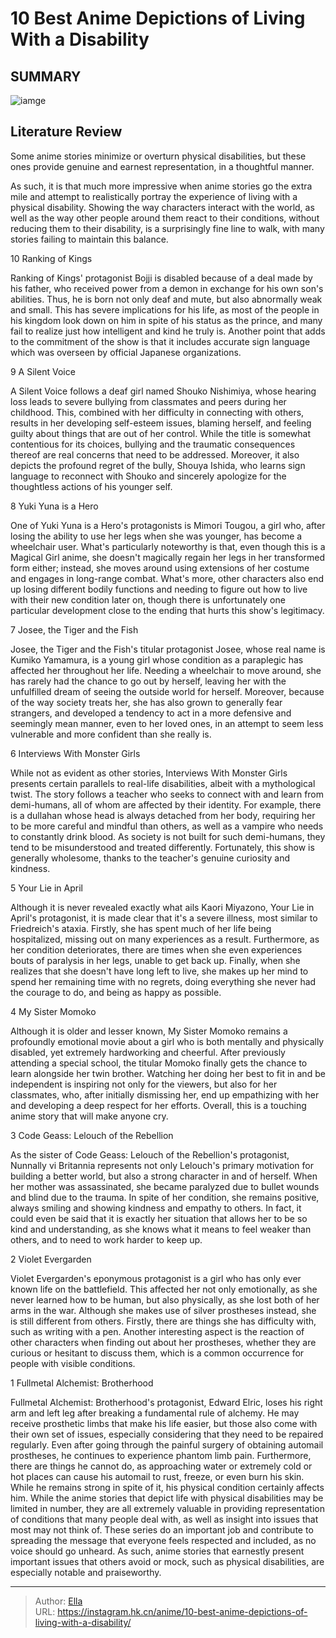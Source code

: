 # 10 Best Anime Depictions of Living With a Disability


## SUMMARY 

![iamge](https://static1.srcdn.com/wordpress/wp-content/uploads/2023/09/anime-depictions-of-living-with-a-disability.jpg)

## Literature Review

Some anime stories minimize or overturn physical disabilities, but these ones provide genuine and earnest representation, in a thoughtful manner.





As such, it is that much more impressive when anime stories go the extra mile and attempt to realistically portray the experience of living with a physical disability. Showing the way characters interact with the world, as well as the way other people around them react to their conditions, without reducing them to their disability, is a surprisingly fine line to walk, with many stories failing to maintain this balance.









 








 10  Ranking of Kings 
        

Ranking of Kings&#39; protagonist Bojji is disabled because of a deal made by his father, who received power from a demon in exchange for his own son&#39;s abilities. Thus, he is born not only deaf and mute, but also abnormally weak and small. This has severe implications for his life, as most of the people in his kingdom look down on him in spite of his status as the prince, and many fail to realize just how intelligent and kind he truly is. Another point that adds to the commitment of the show is that it includes accurate sign language which was overseen by official Japanese organizations.





 9  A Silent Voice 
        

A Silent Voice follows a deaf girl named Shouko Nishimiya, whose hearing loss leads to severe bullying from classmates and peers during her childhood. This, combined with her difficulty in connecting with others, results in her developing self-esteem issues, blaming herself, and feeling guilty about things that are out of her control. While the title is somewhat contentious for its choices, bullying and the traumatic consequences thereof are real concerns that need to be addressed. Moreover, it also depicts the profound regret of the bully, Shouya Ishida, who learns sign language to reconnect with Shouko and sincerely apologize for the thoughtless actions of his younger self.





 8  Yuki Yuna is a Hero 
        

One of Yuki Yuna is a Hero&#39;s protagonists is Mimori Tougou, a girl who, after losing the ability to use her legs when she was younger, has become a wheelchair user. What&#39;s particularly noteworthy is that, even though this is a Magical Girl anime, she doesn&#39;t magically regain her legs in her transformed form either; instead, she moves around using extensions of her costume and engages in long-range combat. What&#39;s more, other characters also end up losing different bodily functions and needing to figure out how to live with their new condition later on, though there is unfortunately one particular development close to the ending that hurts this show&#39;s legitimacy.





 7  Josee, the Tiger and the Fish 
        

Josee, the Tiger and the Fish&#39;s titular protagonist Josee, whose real name is Kumiko Yamamura, is a young girl whose condition as a paraplegic has affected her throughout her life. Needing a wheelchair to move around, she has rarely had the chance to go out by herself, leaving her with the unfulfilled dream of seeing the outside world for herself. Moreover, because of the way society treats her, she has also grown to generally fear strangers, and developed a tendency to act in a more defensive and seemingly mean manner, even to her loved ones, in an attempt to seem less vulnerable and more confident than she really is.





 6  Interviews With Monster Girls 
        

While not as evident as other stories, Interviews With Monster Girls presents certain parallels to real-life disabilities, albeit with a mythological twist. The story follows a teacher who seeks to connect with and learn from demi-humans, all of whom are affected by their identity. For example, there is a dullahan whose head is always detached from her body, requiring her to be more careful and mindful than others, as well as a vampire who needs to constantly drink blood. As society is not built for such demi-humans, they tend to be misunderstood and treated differently. Fortunately, this show is generally wholesome, thanks to the teacher&#39;s genuine curiosity and kindness.





 5  Your Lie in April 
        

Although it is never revealed exactly what ails Kaori Miyazono, Your Lie in April&#39;s protagonist, it is made clear that it&#39;s a severe illness, most similar to Friedreich&#39;s ataxia. Firstly, she has spent much of her life being hospitalized, missing out on many experiences as a result. Furthermore, as her condition deteriorates, there are times when she even experiences bouts of paralysis in her legs, unable to get back up. Finally, when she realizes that she doesn&#39;t have long left to live, she makes up her mind to spend her remaining time with no regrets, doing everything she never had the courage to do, and being as happy as possible.





 4  My Sister Momoko 
        

Although it is older and lesser known, My Sister Momoko remains a profoundly emotional movie about a girl who is both mentally and physically disabled, yet extremely hardworking and cheerful. After previously attending a special school, the titular Momoko finally gets the chance to learn alongside her twin brother. Watching her doing her best to fit in and be independent is inspiring not only for the viewers, but also for her classmates, who, after initially dismissing her, end up empathizing with her and developing a deep respect for her efforts. Overall, this is a touching anime story that will make anyone cry.





 3  Code Geass: Lelouch of the Rebellion 
        

As the sister of Code Geass: Lelouch of the Rebellion&#39;s protagonist, Nunnally vi Britannia represents not only Lelouch&#39;s primary motivation for building a better world, but also a strong character in and of herself. When her mother was assassinated, she became paralyzed due to bullet wounds and blind due to the trauma. In spite of her condition, she remains positive, always smiling and showing kindness and empathy to others. In fact, it could even be said that it is exactly her situation that allows her to be so kind and understanding, as she knows what it means to feel weaker than others, and to need to work harder to keep up.





 2  Violet Evergarden 
        

Violet Evergarden&#39;s eponymous protagonist is a girl who has only ever known life on the battlefield. This affected her not only emotionally, as she never learned how to be human, but also physically, as she lost both of her arms in the war. Although she makes use of silver prostheses instead, she is still different from others. Firstly, there are things she has difficulty with, such as writing with a pen. Another interesting aspect is the reaction of other characters when finding out about her prostheses, whether they are curious or hesitant to discuss them, which is a common occurrence for people with visible conditions.





 1  Fullmetal Alchemist: Brotherhood 
        

Fullmetal Alchemist: Brotherhood&#39;s protagonist, Edward Elric, loses his right arm and left leg after breaking a fundamental rule of alchemy. He may receive prosthetic limbs that make his life easier, but those also come with their own set of issues, especially considering that they need to be repaired regularly. Even after going through the painful surgery of obtaining automail prostheses, he continues to experience phantom limb pain. Furthermore, there are things he cannot do, as approaching water or extremely cold or hot places can cause his automail to rust, freeze, or even burn his skin. While he remains strong in spite of it, his physical condition certainly affects him.
While the anime stories that depict life with physical disabilities may be limited in number, they are all extremely valuable in providing representation of conditions that many people deal with, as well as insight into issues that most may not think of. These series do an important job and contribute to spreading the message that everyone feels respected and included, as no voice should go unheard. As such, anime stories that earnestly present important issues that others avoid or mock, such as physical disabilities, are especially notable and praiseworthy.

---

> Author: [Ella](https://instagram.hk.cn/)  
> URL: https://instagram.hk.cn/anime/10-best-anime-depictions-of-living-with-a-disability/  


